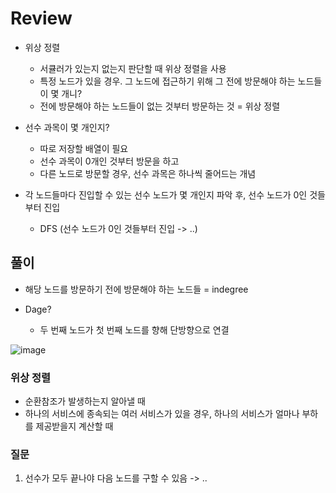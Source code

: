 # Review
- 위상 정렬
  - 서큘러가 있는지 없는지 판단할 때 위상 정렬을 사용
  - 특정 노드가 있을 경우. 그 노드에 접근하기 위해 그 전에 방문해야 하는 노드들이 몇 개니?
  - 전에 방문해야 하는 노드들이 없는 것부터 방문하는 것 = 위상 정렬

- 선수 과목이 몇 개인지?
  - 따로 저장할 배열이 필요
  - 선수 과목이 0개인 것부터 방문을 하고
  - 다른 노드로 방문할 경우, 선수 과목은 하나씩 줄어드는 개념

- 각 노드들마다 진입할 수 있는 선수 노드가 몇 개인지 파악 후, 선수 노드가 0인 것들부터 진입
  - DFS (선수 노드가 0인 것들부터 진입 -> ..)
 
## 풀이
- 해당 노드를 방문하기 전에 방문해야 하는 노드들 = indegree

- Dage?
  - 두 번째 노드가 첫 번째 노드를 향해 단방향으로 연결

![image](https://github.com/eunbileeme/algorithm/assets/103405457/06f062e1-4e0f-4ef9-bb9a-407a3ce62c4a)

### 위상 정렬

- 순환참조가 발생하는지 알아낼 때
- 하나의 서비스에 종속되는 여러 서비스가 있을 경우, 하나의 서비스가 얼마나 부하를 제공받을지 계산할 때

### 질문

1. 선수가 모두 끝나야 다음 노드를 구할 수 있음 -> ..
